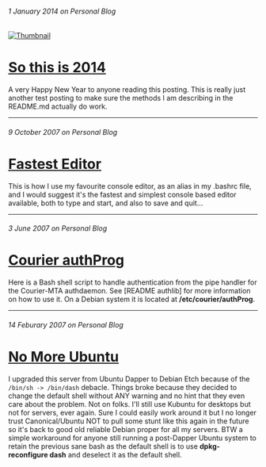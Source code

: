 ###### 1 January 2014 on Personal Blog

[![Thumbnail][double_rainbow]][8]

# [So this is 2014]

A very Happy New Year to anyone reading this posting. This is really just
another test posting to make sure the methods I am describing in the
README.md actually do work.

[So this is 2014]: /8
[8]: /8
[double_rainbow]: /lib/img/double_rainbow.jpg

---
###### 9 October 2007 on Personal Blog

# [Fastest Editor]

This is how I use my favourite console editor, as an alias in my .bashrc
file, and I would suggest it's the fastest and simplest console based
editor available, both to type and start, and also to save and quit...

[Fastest Editor]: /7

---
###### 3 June 2007 on Personal Blog

# [Courier authProg]

Here is a Bash shell script to handle authentication from the pipe
handler for the Courier-MTA authdaemon. See [README authlib] for more
information on how to use it. On a Debian system it is located at
**/etc/courier/authProg**.

[Courier authProg]: /6

---
###### 14 Feburary 2007 on Personal Blog

# [No More Ubuntu]

I upgraded this server from Ubuntu Dapper to Debian Etch because of the
`/bin/sh -> /bin/dash` debacle. Things broke because they decided to
change the default shell without ANY warning and no hint that they even
care about the problem. Not on folks. I'll still use Kubuntu for desktops
but not for servers, ever again. Sure I could easily work around it but I
no longer trust Canonical/Ubuntu NOT to pull some stunt like this again
in the future so it's back to good old reliable Debian proper for all my
servers. BTW a simple workaround for anyone still running a post-Dapper
Ubuntu system to retain the previous sane bash as the default shell is to
use **dpkg-reconfigure dash** and deselect it as the default shell.

[No More Ubuntu]: /5
